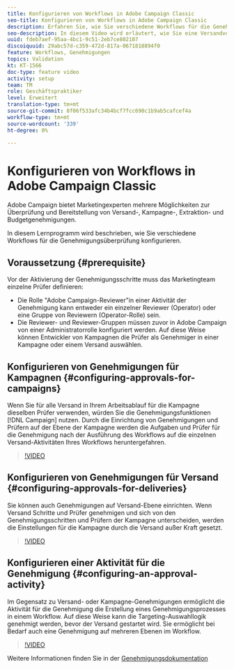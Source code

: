 ```yaml
---
title: Konfigurieren von Workflows in Adobe Campaign Classic
seo-title: Konfigurieren von Workflows in Adobe Campaign Classic
description: Erfahren Sie, wie Sie verschiedene Workflows für die Genehmigungsüberprüfung konfigurieren.
seo-description: In diesem Video wird erläutert, wie Sie eine Versandvorlage in ACCAdobe Kampagne konfigurieren und verwenden können. Es werden verschiedene Optionen für Marketingexperten zur Überprüfung und Bereitstellung von Versand-Inhalten, Kampagne-Zielgruppe, Extraktion von Daten und Budgetgenehmigungen erläutert. In diesem Lernprogramm wird beschrieben, wie Sie verschiedene Workflows für die Genehmigungsüberprüfung konfigurieren.
uuid: fdeb7aef-95aa-4bc1-9c51-2eb7ce802107
discoiquuid: 29abc57d-c359-472d-817a-0671818894f0
feature: Workflows, Genehmigungen
topics: Validation
kt: KT-1566
doc-type: feature video
activity: setup
team: TM
role: Geschäftspraktiker
level: Erweitert
translation-type: tm+mt
source-git-commit: 8f06f533afc34b4bcf7fcc690c1b9ab5cafcef4a
workflow-type: tm+mt
source-wordcount: '339'
ht-degree: 0%

---
```



# Konfigurieren von Workflows in Adobe Campaign Classic

Adobe Campaign bietet Marketingexperten mehrere Möglichkeiten zur Überprüfung und Bereitstellung von Versand-, Kampagne-, Extraktion- und Budgetgenehmigungen.

In diesem Lernprogramm wird beschrieben, wie Sie verschiedene Workflows für die Genehmigungsüberprüfung konfigurieren.

## Voraussetzung {#prerequisite}

Vor der Aktivierung der Genehmigungsschritte muss das Marketingteam einzelne Prüfer definieren:

* Die Rolle &quot;Adobe Campaign-Reviewer&quot;in einer Aktivität der Genehmigung kann entweder ein einzelner Reviewer (Operator) oder eine Gruppe von Reviewern (Operator-Rolle) sein.
* Die Reviewer- und Reviewer-Gruppen müssen zuvor in Adobe Campaign von einer Administratorrolle konfiguriert werden. Auf diese Weise können Entwickler von Kampagnen die Prüfer als Genehmiger in einer Kampagne oder einem Versand auswählen.

## Konfigurieren von Genehmigungen für Kampagnen {#configuring-approvals-for-campaigns}

Wenn Sie für alle Versand in Ihrem Arbeitsablauf für die Kampagne dieselben Prüfer verwenden, würden Sie die Genehmigungsfunktionen [!DNL Campaign] nutzen. Durch die Einrichtung von Genehmigungen und Prüfern auf der Ebene der Kampagne werden die Aufgaben und Prüfer für die Genehmigung nach der Ausführung des Workflows auf die einzelnen Versand-Aktivitäten Ihres Workflows heruntergefahren.

>[!VIDEO](https://video.tv.adobe.com/v/25175?quality=12)

## Konfigurieren von Genehmigungen für Versand {#configuring-approvals-for-deliveries}

Sie können auch Genehmigungen auf Versand-Ebene einrichten. Wenn Versand Schritte und Prüfer genehmigen und sich von den Genehmigungsschritten und Prüfern der Kampagne unterscheiden, werden die Einstellungen für die Kampagne durch die Versand außer Kraft gesetzt.

>[!VIDEO](https://video.tv.adobe.com/v/25176?quality=12)

## Konfigurieren einer Aktivität für die Genehmigung {#configuring-an-approval-activity}

Im Gegensatz zu Versand- oder Kampagne-Genehmigungen ermöglicht die Aktivität für die Genehmigung die Erstellung eines Genehmigungsprozesses in einem Workflow. Auf diese Weise kann die Targeting-Auswahllogik genehmigt werden, bevor der Versand gestartet wird. Sie ermöglicht bei Bedarf auch eine Genehmigung auf mehreren Ebenen im Workflow.

>[!VIDEO](https://video.tv.adobe.com/v/25174?quality=12)

Weitere Informationen finden Sie in der [Genehmigungsdokumentation](https://docs.adobe.com/help/en/campaign-classic/using/automating-with-workflows/flow-control-activities/approval.html)
